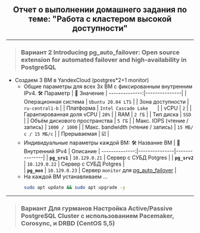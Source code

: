 <div align="center"><h2> Отчет о выполнении домашнего задания по теме: "Работа с кластером высокой доступности" </h2></div>

***

> ### Вариант 2 Introducing pg_auto_failover: Open source extension for automated failover and high-availability in PostgreSQL
  * Создаем 3 ВМ в YandexCloud (postgres*2+1 monitor)
    * Общие параметры для всех 3х ВМ с фиксированным внутренним IPv4. 
         :hammer_and_wrench: Параметр | :memo: Значение |
        --------------:|---------------| 
        | Операционная система | `Ubuntu 20.04 LTS` |
        | Зона доступности | `ru-central1-b` |
        | Платформа | `Intel Cascade Lake	` |
        | vCPU | `2` |
        | Гарантированная доля vCPU | `20%` |
        | RAM | `2 ГБ` |
        | Тип диска | `SSD` | 
        | Объём дискового пространства | `5 ГБ` |
        | Макс. IOPS (чтение / запись) | `1000 / 1000` |
        | Макс. bandwidth (чтение / запись) | `15 МБ/с / 15 МБ/с` |
        | Прерываемая | :ballot_box_with_check: |
    * Индивидуальные параметры каждой ВМ:
        :hammer_and_wrench: Название ВМ | :memo: Внутренний IPv4 | Описание |
        --------------:|---------------|---------------|
        | **`pg_srv1`** | `10.129.0.21` | Сервер с СУБД Potgres |
        | **`pg_srv2`** | `10.129.0.22` | Сервер с СУБД Potgres |      
        | **`pg_mon`** | `10.129.0.23` | Сервер `monitor` для [pg_auto_failover](https://github.com/hapostgres/pg_auto_failover) |
     * На каждой ВМ устанавливаем ...
       ```bash
       sudo apt update && sudo apt upgrade -y 
       ```




***
> ### Вариант Для гурманов Настройка Active/Passive PostgreSQL Cluster с использованием Pacemaker, Corosync, и DRBD (CentOS 5,5)
